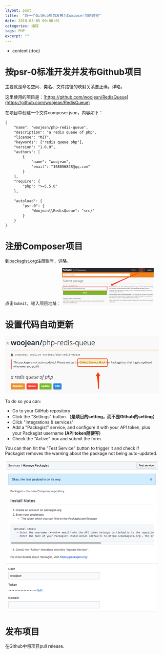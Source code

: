 ```yaml
---
layout: post
title:  "将一个GitHub项目发布为Composer包的过程"
date: 2018-03-05 00:00:01
categories: 编程
tags: PHP
excerpt: ""
---
```


* content
{:toc}


# 按psr-0标准开发并发布Github项目
主要就是命名空间、类名、文件路径的映射关系要正确，详略。

这里使用的项目是：[https://github.com/woojean/RedisQueue](https://github.com/woojean/RedisQueue)

在项目中创建一个文件composer.json，内容如下：
```
{
    "name": "woojean/php-redis-queue",
    "description": "a redis queue of php",
    "license": "MIT",
    "keywords": ["redis queue php"],
    "version": "1.0.0",
    "authors": [
        {
            "name": "woojean",
            "email": "168056828@qq.com"
        }
    ],
    "require": {
        "php": ">=5.5.0"
    },
 
    "autoload": {
        "psr-0": {
            "Woojean\\RedisQueue": "src/"
        }
    }
}
```


# 注册Composer项目

到[packagist.org](https://packagist.org)注册账号，详略。


点击`Submit`，输入项目地址：
![image](/images/tech/composer_1.png)


# 设置代码自动更新
![image](/images/tech/composer_2.png)

To do so you can:
* Go to your GitHub repository
* Click the "Settings" button  **（是项目的setting，而不是Github的setting）**
* Click "Integrations & services"
* Add a "Packagist" service, and configure it with your API token, plus your Packagist username **(API token随便写)**
* Check the "Active" box and submit the form

You can then hit the "Test Service" button to trigger it and check if Packagist removes the warning about the package not being auto-updated.

![image](/images/tech/composer_3.png)


# 发布项目
在Github中将项目pull release.

